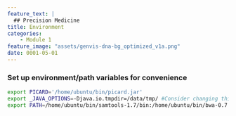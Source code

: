```yaml
---
feature_text: |
  ## Precision Medicine
title: Environment
categories:
    - Module 1
feature_image: "assets/genvis-dna-bg_optimized_v1a.png"
date: 0001-05-01
---
```


### Set up environment/path variables for convenience

```bash
export PICARD='/home/ubuntu/bin/picard.jar'
export _JAVA_OPTIONS=-Djava.io.tmpdir=/data/tmp/ #Consider changing this to separate volume for performance
export PATH=/home/ubuntu/bin/samtools-1.7/bin:/home/ubuntu/bin/bwa-0.7.17:/home/ubuntu/bin/gatk-4.0.2.1:$PATH
```

